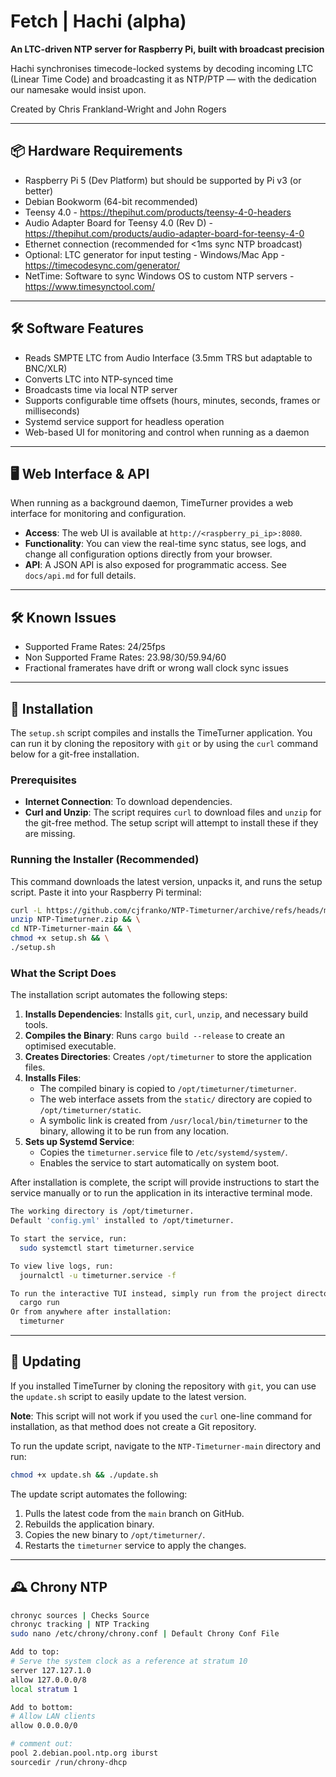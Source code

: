 ﻿# Fetch | Hachi (alpha)

**An LTC-driven NTP server for Raspberry Pi, built with broadcast precision**

Hachi synchronises timecode-locked systems by decoding incoming LTC (Linear Time Code) and broadcasting it as NTP/PTP — with the dedication our namesake would insist upon.

Created by Chris Frankland-Wright and John Rogers

---

## 📦 Hardware Requirements

- Raspberry Pi 5 (Dev Platform) but should be supported by Pi v3 (or better)
- Debian Bookworm (64-bit recommended)
- Teensy 4.0 - https://thepihut.com/products/teensy-4-0-headers
- Audio Adapter Board for Teensy 4.0 (Rev D) - https://thepihut.com/products/audio-adapter-board-for-teensy-4-0
- Ethernet connection (recommended for <1ms sync NTP broadcast)
- Optional: LTC generator for input testing - Windows/Mac App - https://timecodesync.com/generator/
- NetTime: Software to sync Windows OS to custom NTP servers - https://www.timesynctool.com/
---

## 🛠️ Software Features

- Reads SMPTE LTC from Audio Interface (3.5mm TRS but adaptable to BNC/XLR)
- Converts LTC into NTP-synced time
- Broadcasts time via local NTP server
- Supports configurable time offsets (hours, minutes, seconds, frames or milliseconds)
- Systemd service support for headless operation
- Web-based UI for monitoring and control when running as a daemon

---

## 🖥️ Web Interface & API

When running as a background daemon, TimeTurner provides a web interface for monitoring and configuration.

- **Access**: The web UI is available at `http://<raspberry_pi_ip>:8080`.
- **Functionality**: You can view the real-time sync status, see logs, and change all configuration options directly from your browser.
- **API**: A JSON API is also exposed for programmatic access. See `docs/api.md` for full details.

---

## 🛠️ Known Issues

- Supported Frame Rates: 24/25fps
- Non Supported Frame Rates: 23.98/30/59.94/60
- Fractional framerates have drift or wrong wall clock sync issues

---

## 🚀 Installation

The `setup.sh` script compiles and installs the TimeTurner application. You can run it by cloning the repository with `git` or by using the `curl` command below for a git-free installation.

### Prerequisites

- **Internet Connection**: To download dependencies.
- **Curl and Unzip**: The script requires `curl` to download files and `unzip` for the git-free method. The setup script will attempt to install these if they are missing.

### Running the Installer (Recommended)

This command downloads the latest version, unpacks it, and runs the setup script. Paste it into your Raspberry Pi terminal:

```bash
curl -L https://github.com/cjfranko/NTP-Timeturner/archive/refs/heads/main.zip -o NTP-Timeturner.zip && \
unzip NTP-Timeturner.zip && \
cd NTP-Timeturner-main && \
chmod +x setup.sh && \
./setup.sh
```

### What the Script Does

The installation script automates the following steps:

1.  **Installs Dependencies**: Installs `git`, `curl`, `unzip`, and necessary build tools.
2.  **Compiles the Binary**: Runs `cargo build --release` to create an optimised executable.
3.  **Creates Directories**: Creates `/opt/timeturner` to store the application files.
4.  **Installs Files**: 
    - The compiled binary is copied to `/opt/timeturner/timeturner`.
    - The web interface assets from the `static/` directory are copied to `/opt/timeturner/static`.
    - A symbolic link is created from `/usr/local/bin/timeturner` to the binary, allowing it to be run from any location.
5.  **Sets up Systemd Service**: 
    - Copies the `timeturner.service` file to `/etc/systemd/system/`.
    - Enables the service to start automatically on system boot.

After installation is complete, the script will provide instructions to start the service manually or to run the application in its interactive terminal mode.

```bash
The working directory is /opt/timeturner.
Default 'config.yml' installed to /opt/timeturner.

To start the service, run:
  sudo systemctl start timeturner.service

To view live logs, run:
  journalctl -u timeturner.service -f

To run the interactive TUI instead, simply run from the project directory:
  cargo run
Or from anywhere after installation:
  timeturner
```

---

## 🔄 Updating

If you installed TimeTurner by cloning the repository with `git`, you can use the `update.sh` script to easily update to the latest version.

**Note**: This script will not work if you used the `curl` one-line command for installation, as that method does not create a Git repository.

To run the update script, navigate to the `NTP-Timeturner-main` directory and run:
```bash
chmod +x update.sh && ./update.sh
```

The update script automates the following:
1.  Pulls the latest code from the `main` branch on GitHub.
2.  Rebuilds the application binary.
3.  Copies the new binary to `/opt/timeturner/`.
4.  Restarts the `timeturner` service to apply the changes.

---
## 🕰️ Chrony NTP 
```bash
chronyc sources | Checks Source
chronyc tracking | NTP Tracking
sudo nano /etc/chrony/chrony.conf | Default Chrony Conf File

Add to top:
# Serve the system clock as a reference at stratum 10
server 127.127.1.0
allow 127.0.0.0/8
local stratum 1

Add to bottom:
# Allow LAN clients
allow 0.0.0.0/0

# comment out:
pool 2.debian.pool.ntp.org iburst
sourcedir /run/chrony-dhcp
```


